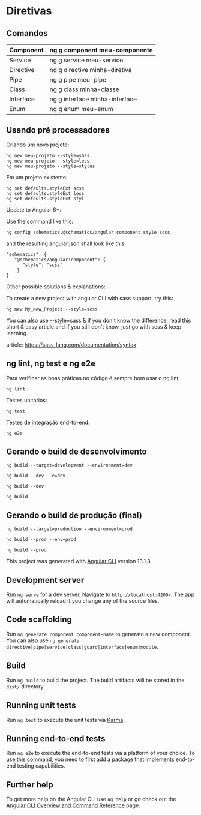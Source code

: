 # Diretivas

## Comandos

| Component | ng g component meu-componente  |
|-----------|--------------------------------|
| Service   | ng g service meu-servico       |
| Directive | ng g directive minha-diretiva  |
| Pipe      | ng g pipe meu-pipe             |
| Class     | ng g class minha-classe        |
| Interface | ng g interface minha-interface |
| Enum      | ng g enum meu-enum             |

## Usando pré processadores

Criando um novo projeto:

```
ng new meu-projeto --style=sass
ng new meu-projeto --style=less
ng new meu-projeto --style=stylus
```

Em um projeto existente:

```
ng set defaults.styleExt scss
ng set defaults.styleExt less
ng set defaults.styleExt styl
```

Update to Angular 6+:

Use the command like this:

```
ng config schematics.@schematics/angular:component.style scss
```

and the resulting angular.json shall look like this

```
"schematics": {
   "@schematics/angular:component": {
      "style": "scss"
    }
}
```

Other possible solutions & explanations:

To create a new project with angular CLI with sass support, try this:

```
ng new My_New_Project --style=scss 
```

You can also use --style=sass & if you don't know the difference, read this short & easy article and if you still don't know, just go with scss & keep learning.

article: https://sass-lang.com/documentation/syntax

## ng lint, ng test e ng e2e

Para verificar as boas práticas no código é sempre bom usar o ng lint.

```
ng lint
```

Testes unitários:

```
ng test
```

Testes de integração end-to-end:

```
ng e2e
```

## Gerando o build de desenvolvimento

```
ng build --target=development --environment=dev

ng build --dev --e=dev

ng build --dev

ng build
```

## Gerando o build de produção (final)

```
ng build --target=production --environment=prod

ng build --prod --env=prod

ng build --prod
```

This project was generated with [Angular CLI](https://github.com/angular/angular-cli) version 13.1.3.

## Development server

Run `ng serve` for a dev server. Navigate to `http://localhost:4200/`. The app will automatically reload if you change any of the source files.

## Code scaffolding

Run `ng generate component component-name` to generate a new component. You can also use `ng generate directive|pipe|service|class|guard|interface|enum|module`.

## Build

Run `ng build` to build the project. The build artifacts will be stored in the `dist/` directory.

## Running unit tests

Run `ng test` to execute the unit tests via [Karma](https://karma-runner.github.io).

## Running end-to-end tests

Run `ng e2e` to execute the end-to-end tests via a platform of your choice. To use this command, you need to first add a package that implements end-to-end testing capabilities.

## Further help

To get more help on the Angular CLI use `ng help` or go check out the [Angular CLI Overview and Command Reference](https://angular.io/cli) page.
